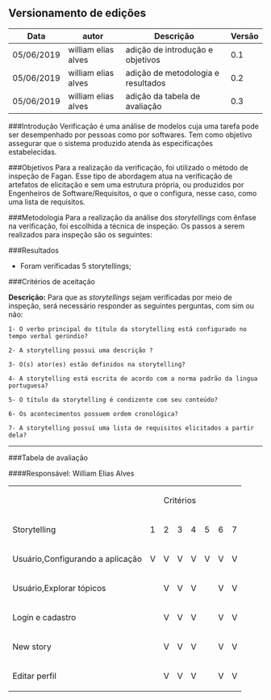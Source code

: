 ## Versionamento de edições
| Data       | autor               | Descrição                        | Versão |
|------------|---------------------|----------------------------------|--------|
| 05/06/2019 | william elias alves | adição de introdução e objetivos | 0.1    |
| 05/06/2019 | william elias alves | adição de metodologia e resultados | 0.2    |
| 05/06/2019 | william elias alves | adição da tabela de avaliação | 0.3    |


###Introdução
Verificação é uma análise de modelos cuja uma tarefa pode ser desempenhado por pessoas como por softwares. Tem como objetivo assegurar que o sistema produzido atenda às especificações estabelecidas.

###Objetivos
Para a realização da verificação, foi utilizado o método de inspeção de Fagan. Esse tipo de abordagem atua na verificação de artefatos de elicitação e sem uma estrutura própria, ou produzidos por Engenheiros de Software/Requisitos, o que o configura, nesse caso, como uma lista de requisitos.

###Metodologia
Para a realização da análise dos *storytellings* com ênfase na verificação, foi escolhida a técnica de inspeção.
Os passos a serem realizados para inspeção são os seguintes:

###Resultados

* Foram verificadas 5 storytellings;

###Critérios de aceitação

**Descrição:**
Para que as *storytellings* sejam verificadas por meio de inspeção, será necessário responder as seguintes perguntas, com sim ou não:

    1- O verbo principal do título da storytelling está configurado no tempo verbal gerúndio?

    2- A storytelling possui uma descrição ?

    3- O(s) ator(es) estão definidos na storytelling?

    4- A storytelling está escrita de acordo com a norma padrão da lingua portuguesa?

    5- O título da storytelling é condizente com seu conteúdo?

    6- Os acontecimentos possuem ordem cronológica?

    7- A storytelling possuí uma lista de requisitos elicitados a partir dela?

***

###Tabela de avaliação

####Responsável: William Elias Alves

<table>
    <tr>
        <td></td>
        <td> </td>
        <td colspan="7">
            <p>Critérios</p>
        </td>
    </tr>
    <tr>
        <td >
            <p>Storytelling</p>
        </td>
        <td>
            <p>1</p>
        </td>
        <td>
            <p>2</p>
        </td>
        <td>
            <p>3</p>
        </td>
        <td>
            <p>4</p>
        </td>
        <td>
            <p>5</p>
        </td>
        <td>
            <p>6</p>
        </td>
        <td>
            <p>7</p>
        </td>
    </tr>
    <tr>
        <td >
            <p>Usuário,Configurando a aplicação</p>
        </td>
        <td  >
            <p>V</p>
        </td>
        <td  >
            <p>V</p>
        </td>
        <td  >
            <p>V</p>
        </td>
        <td  >
            <p>V</p>
        </td>
        <td  >
            <p>V</p>
        </td>
        <td  >
            <p>V</p>
        </td>
        <td  >
            <p>V</p>
        </td>
    </tr>
    <tr>
        <td >
            <p>Usuário,Explorar tópicos</p>
        </td>
        <td  > </td>
        <td  >
            <p>V</p>
        </td>
        <td  >
            <p>V</p>
        </td>
        <td  >
            <p>V</p>
        </td>
        <td  > </td>
        <td  >
            <p>V</p>
        </td>
        <td  >
            <p>V</p>
        </td>
    </tr>
    <tr>
        <td >
            <p>Login e cadastro</p>
        </td>
        <td  > </td>
        <td  >
            <p>V</p>
        </td>
        <td  >
            <p>V</p>
        </td>
        <td  >
            <p>V</p>
        </td>
        <td  > </td>
        <td  >
            <p>V</p>
        </td>
        <td  >
            <p>V</p>
        </td>
    </tr>
    <tr>
        <td >
            <p>New story</p>
        </td>
        <td  > </td>
        <td  >
            <p>V</p>
        </td>
        <td  >
            <p>V</p>
        </td>
        <td  >
            <p>V</p>
        </td>
        <td  > </td>
        <td  >
            <p>V</p>
        </td>
        <td  >
            <p>V</p>
        </td>
    </tr>
    <tr>
        <td >
            <p>Editar perfil</p>
        </td>
        <td  > </td>
        <td  >
            <p>V</p>
        </td>
        <td  >
            <p>V</p>
        </td>
        <td  >
            <p>V</p>
        </td>
        <td  > </td>
        <td  >
            <p>V</p>
        </td>
        <td  >
            <p>V</p>
        </td>
    </tr>
</table>